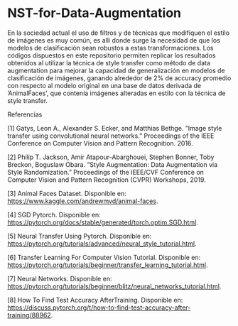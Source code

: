 # NST-for-Data-Augmentation

En la sociedad actual el uso de filtros y de técnicas que modifiquen el estilo de imágenes es muy común, es allí donde surge la necesidad de que los modelos de clasificación sean robustos a estas transformaciones. Los códigos dispuestos en este repositorio permiten replicar los resultados obtenidos al utilizar la técnica de style transfer como método de data augmentation para mejorar la capacidad de generalización en modelos de clasificación de imágenes, ganando alrededor de 2% de accuracy promedio con respecto al modelo original en una base de datos derivada de ’AnimalFaces’, que contenía imágenes alteradas en estilo con la técnica de style transfer.

Referencias

[1] Gatys, Leon A., Alexander S. Ecker, and Matthias Bethge. ”Image style transfer using convolutional neural networks.” Proceedings of the IEEE Conference on Computer Vision and Pattern Recognition. 2016.

[2] Philip T. Jackson, Amir Atapour-Abarghouei, Stephen Bonner, Toby Breckon, Boguslaw Obara. ”Style Augmentation: Data Augmentation via Style Randomization.” Proceedings of the IEEE/CVF Conference on Computer Vision and Pattern Recognition (CVPR) Workshops, 2019.

[3] Animal Faces Dataset. Disponible en: https://www.kaggle.com/andrewmvd/animal-faces. 

[4] SGD Pytorch. Disponible en: https://pytorch.org/docs/stable/generated/torch.optim.SGD.html. 

[5] Neural Transfer Using Pytorch. Disponible en: https://pytorch.org/tutorials/advanced/neural_style_tutorial.html.

[6] Transfer Learning For Computer Vision Tutorial. Disponible en: https://pytorch.org/tutorials/beginner/transfer_learning_tutorial.html.

[7] Neural Networks. Disponible en: https://pytorch.org/tutorials/beginner/blitz/neural_networks_tutorial.html.

[8] How To Find Test Accuracy AfterTraining. Disponible en: https://discuss.pytorch.org/t/how-to-find-test-accuracy-after-training/88962.
